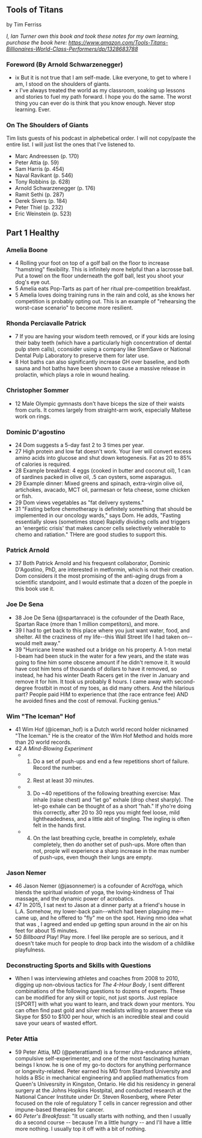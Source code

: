 ## Tools of Titans

by Tim Ferriss

*I, Ian Turner own this book and took these notes for my own learning, purchase
the book here: https://www.amazon.com/Tools-Titans-Billionaires-World-Class-Performers/dp/1328683788*

### Foreword (By Arnold Schwarzenegger)
* ix But it is not true that I am self-made. Like everyone, to get to where I
    am, I stood on the shoulders of giants.
* x I've always treated the world as my classroom, soaking up lessons and
    stories to fuel my path forward. I hope you do the same. The worst thing you
    can ever do is think that you know enough. Never stop learning. Ever.

### On The Shoulders of Giants
Tim lists guests of his podcast in alphebetical order. I will not copy/paste the
entire list. I will just list the ones that I've listened to.
* Marc Andreessen (p. 170)
* Peter Attia (p. 59)
* Sam Harris (p. 454)
* Naval Ravikant (p. 546)
* Tony Robbins (p. 628)
* Arnold Schwarzenegger (p. 176)
* Ramit Sethi (p. 287)
* Derek Sivers (p. 184)
* Peter Thiel (p. 232)
* Eric Weinstein (p. 523)

## Part 1 Healthy

### Amelia Boone
* 4 Rolling your foot on top of a golf ball on the floor to increase "hamstring"
    flexibility. This is infinitely more helpful than a lacrosse ball. Put a
    towel on the floor underneath the golf ball, lest you shoot your dog's eye
    out.
* 5 Amelia eats Pop-Tarts as part of her ritual pre-competition breakfast.
* 5 Amelia loves doing training runs in the rain and cold, as she knows her
    competition is probably opting out. This is an example of "rehearsing the
    worst-case scenario" to become more resilient.

### Rhonda Perciavalle Patrick
* 7 If you are having your wisdom teeth removed, or if your kids are losing
    their baby teeth (which have a particularly high concentration of dental
    pulp stem calls), cconsider using a company like StemSave or National Dental
    Pulp Laboratory to preserve them for later use.
* 8 Hot baths can also significantly increase GH over baseline, and both sauna
    and hot baths have been shown to cause a massive release in prolactin, which
    plays a role in wound healing.

### Christopher Sommer
* 12 Male Olympic gymnasts don't have biceps the size of their waists from
    curls. It comes largely from straight-arm work, especially Maltese work on
    rings.

### Dominic D'agostino
* 24 Dom suggests a 5-day fast 2 to 3 times per year.
* 27 High protein and low fat doesn't work. Your liver will convert excess amino
    acids into glucose and shut down ketogenesis. Fat as 20 to 85% of calories
    is required.
* 28 Example breakfast: 4 eggs (cooked in butter and coconut oil), 1 can of
    sardines packed in olive oil, .5 can oysters, some asparagus.
* 29 Example dinner: Mixed greens and spinach, extra-virgin olive oil,
    artichokes, avacado, MCT oil, parmesan or feta cheese, some chicken or fish.
* 29 Dom views vegetables as "fat delivery systems."
* 31 "Fasting before chemotherapy is definitely something that should be
    implemented in our oncology wards," says Dom. He adds, "Fasting essentially
    slows (sometimes stope) Rapidly dividing cells and triggers an 'energetic
    crisis' that makes cancer cells selectively velnerable to chemo and
    ratiation." THere are good studies to support this.

### Patrick Arnold
* 37 Both Patrick Arnold and his frequesnt collaborator, Dominic D'Agostino,
    PhD, are interested in metformin, which is not their creation. Dom considers
    it the most promising of the anti-aging drugs from a scientific standpoint,
    and I would estimate that a dozen of the poeple in this book use it.

### Joe De Sena
* 38 Joe De Sena (@spartanrace) is the cofounder of the Death Race, Spartan Race
    (more than 1 million competitors), and more.
* 39 I had to get back to this place where you just want water, food, and
shelter. All the craziness of my life--this Wall Street life I had taken
on--would melt away."
* 39 "Hurricane Irene washed out a bridge on his property. A 1-ton metal I-beam
    had been stuck in the water for a few years, and the state was going to fine
    him some obscene amount if he didn't remove it. It would have cost him tens
    of thousands of dollars to have it removed, so instead, he had his winter
    Death Racers get in the river in January and remove it for him. It took us
    probably 8 hours. I came away with second-degree frostbit in most of my
    toes, as did many others. And the hilarious part? People paid HIM to
    experience that (the race entrance fee) AND he avoided fines and the cost of
    removal. Fucking genius."

### Wim "The Iceman" Hof
* 41 Wim Hof (@iceman_hof) is a Dutch world record holder nicknamed "The
    Iceman." He is the creator of the Wim Hof Method and holds more than 20
    world records.
* 42 *A Mind-Blowing Experiment*
    * 1. Do a set of push-ups and end a few repetitions short of failure. Record
         the number.
    * 2. Rest at least 30 minutes.
    * 3. Do ~40 repetitions of the following breathing exercise: Max inhale
         (raise chest) and "let go" exhale (drop chest sharply). The let-go
         exhale can be thought of as a short "hah." If yho're doing this
         correctly, after 20 to 30 reps you might feel loose, mild
         lightheadedness, and a little abit of tingling. The ingling is often
         felt in the hands first.
    * 4. On the last breathing cycle, breathe in completely, exhale completely,
         then do another set of push-ups. More often than not, prople will
         experience a sharp increase in the max number of push-ups, even though
         their lungs are empty.

### Jason Nemer
* 46 Jason Nemer (@jasonnemer) is a cofounder of AcroYoga, which blends the
    spiritual wisdom of yoga, the loving-kindness of Thai massage, and the
    dynamic power of acrobatics.
* 47 In 2015, I sat next to Jason at a dinner party at a friend's house in L.A.
    Somehow, my lower-back pain--which had been plaguing me--came up, and he
    offered to "fly" me on the spot. Having nmo idea what that was , I agreed
    and ended up getting spun around in the air on his feet for about 15
    minutes.
* 50 *Billboard* Play! Play more. I feel like perople are so serious, and it
    doesn't take much for people to drop back into the wisdom of a childlike
    playfulness.

### Deconstructing Sports and Skills with Questions
* When I was interviewing athletes and coaches from 2008 to 2010, digging up
    non-obvious tactics for *The 4-Hour Body*, I sent different combinations of
    the following questions to dozens of experts. These can be modified for any
    skill or topic, not just sports. Just replace [SPORT] with what you want to
    learn, and track down your mentors. You can often find past gold and silver
    medalists willing to answer these via Skype for $50 to $100 per hour, which
    is an incredible steal and could save your uears of wasted effort.

### Peter Attia
* 59 Peter Attia, MD (@peterattiamd) is a former ultra-endurance athlete,
    compulsive self-experimenter, and one of the most fascinating human beings I
    know. he is one of my go-to doctors for anything performance or
    longevity-related. Peter earned his MD from Stanford University and holds a
    BSc in mechanical engineering and applied mathematics from Queen's
    Univesrsity in Kingston, Ontario. He did his residency in general surgery at
    the Johns Hopkins Hostpital, and conducted research at the National Cancer
    Institute under Dr. Steven Rosenberg, where Peter focused on the role of
    regulatory T cells in cancer regression and other impune-based therapies for
    cancer.
* 60 *Peter's Breakfasst*: "It usually starts with nothing, and then I usually
    do a second course -- because I'm a little hungry -- and I'll have a little
    more nothing. I usually top it off with a bit of nothing.
